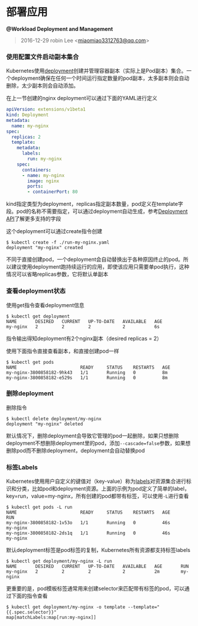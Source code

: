 # 部署应用

**@Workload Deployment and Management**

> 2016-12-29    robin Lee    <<miaomiao3312763@qq.com>>



### 使用配置文件启动副本集合

Kubernetes使用[deployment](http://kubernetes.io/docs/user-guide/deployments)创建并管理容器副本（实际上是Pod副本）集合。一个deployment确保在任何一个时间运行指定数量的pod副本，太多副本则会自动删除，太少副本则会自动添加。

在上一节创建的nginx deployment可以通过下面的YAML进行定义

```yaml
apiVersion: extensions/v1beta1
kind: Deployment
metadata:
  name: my-nginx
spec:
  replicas: 2
  template:
    metadata:
      labels:
        run: my-nginx
    spec:
      containers:
      - name: my-nginx
        image: nginx
        ports:
        - containerPort: 80
```

kind指定类型为deployment，replicas指定副本数量，pod定义在template字段。pod的名称不需要指定，可以通过deployment自动生成，参考[Deployment API](http://kubernetes.io/docs/api-reference/extensions/v1beta1/definitions/#_v1beta1_deployment)了解更多支持的字段

这个deployment可以通过create指令创建

```
$ kubectl create -f ./run-my-nginx.yaml
deployment "my-nginx" created
```

不同于直接创建pod，一个deployment会自动替换出于各种原因终止的pod。所以建议使用deployment跑持续运行的应用，即使该应用只需要单pod执行，这种情况可以省略replicas参数，它将默认单副本



### 查看deployment状态

使用get指令查看deployment信息

```
$ kubectl get deployment
NAME       DESIRED   CURRENT   UP-TO-DATE   AVAILABLE   AGE
my-nginx   2         2         2            2           6s
```

指令输出得知deployment有2个nginx副本（desired replicas = 2）

使用下面指令直接查看副本，和直接创建pod一样

```
$ kubectl get pods
NAME                        READY     STATUS    RESTARTS   AGE
my-nginx-3800858182-9hk43   1/1       Running   0          8m
my-nginx-3800858182-e529s   1/1       Running   0          8m
```



### 删除deployment

删除指令

```
$ kubectl delete deployment/my-nginx
deployment "my-nginx" deleted
```

默认情况下，删除deployment会导致它管理的pod一起删除，如果只想删除deployment不想删除deployment里的pod，添加`--cascade=false`参数，如果想删除pod而不删除deployment，deployment会自动替换pod



### 标签Labels

Kubernetes使用用户自定义的键值对（key-value）称为[labels](http://kubernetes.io/docs/user-guide/labels)对资源集合进行标识和分类，比如pod和deployment资源。上面的示例为pod定义了简单的label，key=run，value=my-nginx，所有创建的pod都带有标签，可以使用`-L`进行查看

```
$ kubectl get pods -L run
NAME                        READY     STATUS    RESTARTS   AGE       RUN
my-nginx-3800858182-1v53o   1/1       Running   0          46s       my-nginx
my-nginx-3800858182-2ds1q   1/1       Running   0          46s       my-nginx
```

默认deployment标签是pod标签的复制，Kubernetes所有资源都支持标签labels

```
$ kubectl get deployment/my-nginx -L run
NAME       DESIRED   CURRENT   UP-TO-DATE   AVAILABLE   AGE       RUN
my-nginx   2         2         2            2           2m        my-nginx
```

更重要的是，pod模板标签通常用来创建selector来匹配带有标签的pod，可以通过下面的指令查看

```
$ kubectl get deployment/my-nginx -o template --template="{{.spec.selector}}"
map[matchLabels:map[run:my-nginx]]
```

